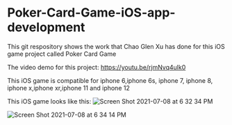 
# Poker-Card-Game-iOS-app-development

This git respository shows the work that Chao Glen Xu has done for this iOS game project called Poker Card Game

The video demo for this project: https://youtu.be/rjmNvq4ulk0

This iOS game is compatible for iphone 6,iphone 6s, iphone 7, iphone 8, iphone x,iphone xr,iphone 11 and iphone 12

This iOS game looks like this: 
![Screen Shot 2021-07-08 at 6 32 34 PM](https://user-images.githubusercontent.com/59375616/124998706-e030d400-e01a-11eb-9183-4ad0ba1242b3.png)

![Screen Shot 2021-07-08 at 6 34 14 PM](https://user-images.githubusercontent.com/59375616/124998839-1a9a7100-e01b-11eb-88e2-07743db95b7a.png)
